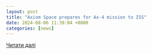 ```yaml
---
layout: post
title: "Axiom Space prepares for Ax-4 mission to ISS"
date: 2024-08-06 11:39:04 +0000
categories: [news]
---
```


[Читати далі](https://satelliteprome.com/news/axiom-space-prepares-for-ax-4-mission-to-iss/)
